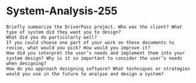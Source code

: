 # System-Analysis-255

    Briefly summarize the DriverPass project. Who was the client? What type of system did they want you to design?
    What did you do particularly well?
    If you could choose one part of your work on these documents to revise, what would you pick? How would you improve it?
    How did you interpret the user’s needs and implement them into your system design? Why is it so important to consider the user’s needs when designing?
    How do you approach designing software? What techniques or strategies would you use in the future to analyze and design a system?
